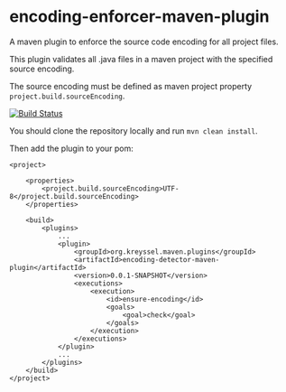 encoding-enforcer-maven-plugin
==============================

A maven plugin to enforce the source code encoding for all project files.

This plugin validates all .java files in a maven project with the specified source encoding.

The source encoding must be defined as maven project property `project.build.sourceEncoding`.

[![Build Status](https://buildhive.cloudbees.com/job/kreyssel/job/encoding-enforcer-maven-plugin/badge/icon)](https://buildhive.cloudbees.com/job/kreyssel/job/encoding-enforcer-maven-plugin/)

You should clone the repository locally and run `mvn clean install`.

Then add the plugin to your pom:

	<project>
	
		<properties>
			<project.build.sourceEncoding>UTF-8</project.build.sourceEncoding>
		</properties>
	
		<build>
			<plugins>
				...
				<plugin>
					<groupId>org.kreyssel.maven.plugins</groupId>
					<artifactId>encoding-detector-maven-plugin</artifactId>
					<version>0.0.1-SNAPSHOT</version>
					<executions>
						<execution>
							<id>ensure-encoding</id>
							<goals>
								<goal>check</goal>
							</goals>
						</execution>
					</executions>
				</plugin>
				...
			</plugins>
		</build>
	</project>